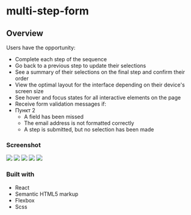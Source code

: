 # multi-step-form

## Overview
Users have the opportunity:

<ul>
  <li>Complete each step of the sequence</li>
  <li>Go back to a previous step to update their selections</li>
  <li>See a summary of their selections on the final step and confirm their order</li>
  <li>View the optimal layout for the interface depending on their device's screen size</li>
  <li>See hover and focus states for all interactive elements on the page</li>
  <li>Receive form validation messages if:</li>
  <li>Пункт 2 
    <ul>
      <li>A field has been missed</li>
      <li>The email address is not formatted correctly</li>
      <li>A step is submitted, but no selection has been made</li>
    </ul>
  </li>
</ul>

### Screenshot
<img src='https://lh3.googleusercontent.com/4qiTwm0fqjDCUbNwJXYv4wSnayqe0z3udi6LTV81ReshptBsylJHnQ0Eu1G6egFEdmdO3K28UN7OupgY8b5Bs1u-U6VmXKIzB5Z4UTRmbBI1uWPuNaHXuW9Nm4vkggX-Kv6Pzy1PbWeb4f1HeaXgpwzLvZNDzWO2YRxGLpPswtkJ_-wQgKK7hCB4doa12Lvo1XRZoOyKDx1TEi8O8LsUxRdXuj_TVOQZ9CPdDnm8rm44Zf9fI5b2J2Rqlpb5M5bbb_nXVeIMHWdqzbcHk8tlwAS0CMwdTEvWppYo0adqqsC0ihQlL7vv0nAPR70kQKGp6MjJMSJNfUc2dyWXoM9_uWbbPyS_ZFOE9XE5qRMMtDEBkp0O-rAPjHGgSeE3cARIHKzxJQng6eSg6omk23Q98QVYJe2Wn5d_ZfJz_hBabl7l4he8n74F12yuD-lEfrmy5MKrPwhoc43Qjd3fwtfgONuM50ItM2w_5cc0afmm1b3mmvV04-XN0N2PxJbh1wm8viHxOGxxePHAkynyUJmyDtwuoBGSLqLguS-xYSxJldeu2Tfbm5C0FxGpe2XcoyEr1Achis1C_OUPiKEFfL3dR6HND7OO6A4h-EfE8-9c-CEedwBKffjzR70zDP-q48w0-S5vtAdJNwPmkVeEvyUacMGgDSkYfk-PgVZFIOVB80JpfGqA5Y7NsLs7fLJ2sD-BlTKIDVtqjoypnGkFBV8woGr1U9_6CxHvg-QMxEfvd5n9Z5hrHt7R5K8pLL8_mtNsyW1cjBjrVL1XMtsWgUC31TVB4gA0QqaWuOGD3fuTRK0KzdA-VPYWfplVYffLEvZPsb02rwl3Zd-wBM3pcq2rcpK7o7ncZo_TmFpfU6VQO4Fq8tztJcX7MNxGvCfdLkJqRJack05js_CW5EkYNgeb2x3rKs0xWSCXn7OQQu3MGaiX=w1600-h785-no?authuser=0'>
<img src='https://lh3.googleusercontent.com/k24PJg76ZKthFl8auCGf0_e9fLX43sdzzJH2fJnCj47MGGtMJRWKI7ZW-N3lnYU17rBZw_dNBUMihnQHD17ldA-XKUpxh3Fws9WFwJGA3LmvBMbCj_7h0YzDmkXpEpZz76C4BQEdU7ipaOLijo0gJVwLIfDPFQNgXFiDcBPkxBrYP7ByqgSx7mqVz0gh6WkbjXIJl7y-fS9KbVUI4bFwgdy88KR5hJecoti2J9Lqx_XahCAOrQE0x-5-SWZAkp0SyXg4NMH_zNAaCne5KYRDoBVpMI2zJ8bkB3Rd_NKoZ_I_QTf8h4FK1NOCNJ7WOrefr1eQ8HgVcghlqPv6i2foO5HFs88R9YS9Odr8jAABxSanGzPlwnYSaFXg1q2F6gb-1t9eA8dNzv4m4ixt1n2Z8nTqW_FfbH9ullIYqo09HIw2k0S9cJGvnQIQTNSPZOuvUz-NiZo7Ac3ydNeQhmozwOzrAoFnDhUH2oyHQ0wlUyLPX3pmRmURAyI1jeL07pmgQZ-7WuQfSOwadjFv9ltSfnkVkTMzD3NzJQJUeK57-j1sRKQz2lrTCA8RCUy5duPfAgEHtNrpdx79_JF9642TvjQ96S5sJMG1s2U4d8CQNplW1X2SWgN70zaVZ64Ri1tsqjU6r_NJ0yoJeFM3vfSUH3KyfPH_UGQKpKT35bhSBqub1WVAzYn7hjUCKFqBSph32Srz2Po_uO240nf0Unhp6h1I4ESkoBpPPJfKWmtCr8kIyB4Jwo7DoSSu-R0wbsQPLRinQKbnHbQN-EETFMBcSM27p-nHfOszbSQmxsUv7ROTwNzo7h1m1rGlsD0X16pXGKeDB5Blct0J_R9C83wr6vGP7bAQwoy3BHdavU5KRP9HFYee6F0Nb_7UjltB-n_HZl0QQpv2vleLiwpMamTVosAEZITEWAn_sL1_CNjXxSNy=w1600-h785-no?authuser=0'>
<img src='https://lh3.googleusercontent.com/ECJOIS53BHeU3srBj4SJxsRRaUkO8ky2OLUSFQwHYh7MnQd6Q7P9FLLTQKydgTZ_MW4rBJhipQVjYZ8xj6-B3R9QwE_3GMmwzWEE0MPcW-5PfnJkJOiJcuqTgegXkLUYQSk24Sbv8Mk-qpycFZCdrsMEfBkMjELzBHBiiifSrgpghRq-ANs3Bs4qNKznc1Rcb6Jc8FmY7E0N197dTuhi6BbP7HrYkttTT7ygCfdcfdT1PBXGhUH2HfLrjjl0Q8D5fvq8kE2FaWYYJ5ZmYf63FsXd9FAYTZiNmtF78VzxQdVGxJXf4emPlo36C95mfei6rCxliOnyNlVV6ZN9gcEUK06-pUS5x3jEs0r1feG5Hon2qRccJOpaWISRlpCxw4dP_Hyrt6bMcYwgfWB2MmS0YDBn9qx8n-uOFRkOJ6_W4hLOUUWm0ruh199VjjCLxToJtMSLHIwm8Xt1xx0c3eNzWZq9VBtFNIzutGjxGphuVuM1P644_6qLz7Lr-mpXVc5tFVOVsAmflHcmmiOBh_VTXqQL2LpJh_iH-g4nciDu6kxpq3ZXWUKxKJYarvK3fpxR1vHT4juyPhelrpxAASoz5ebH9j-SbU3AiSlP4rAA7sERr0sCg3lSbZlGGHZnXyDPZBiCrF9PkO0UkKdqd6_66VoTyL_JzpWx46kFQEeXHW2SP8cYRF0scG91uBmIItnmAyWrJCLXbdLnjKe6TysxKFDSPKsHyjP0MCfoo7ylZjtRgHZs8r9X0fXfvPNG5HRRM4Eq3T1WiWWXrR1YQ8F0pj-HuCr0OU7PjN0jWagElGwF1ZiZAjfXeRpbSUeLWIDrcczTp1CJf7w9_fbOGVyVLkVjf7iSf5YQXYntdVshuMZqnRpKZOxt9dpJL07kAzuOJOrim6bPGo8Sam7GSfttBb3x1OpJZ1o6JtdzUnOxW3Zn=w1600-h785-no?authuser=0'>
<img src='https://lh3.googleusercontent.com/ASWQN_0uxis_tFukPhDwBgII4OfJreqfmyvInhdzXxBw-bY-iSNeNrkzv2WV2u7eVoErelw3aNSB2KhUpCF5zcLSFK-jjp-cL5BHNayUT7joHdzfFMbThnDW0nX1KCq5KkSyFZnaCMygjkTQr3WY-CU3SSaz9nAyjP77fp6cYjvwECS53vHIGrYMmbfYInl2n627M0v3In-97eZrf3rOyk3-YNbxW_8a6miC7euOBESRO8z2eA_H7Yv5hO6DedGnusxpDhSgJZ6EJxKsIIU51pK6i41sr749Emr9zeIpIAsrb55cTVNDWg_Wovch8cm-SOyJf-wf-vsRzlAWqDqCzqTJiHm7_AJJZFpTfXwXpatCyjPrwWN28FnWyVY4gftV7M7O6_QQxfg3suYbzwyxWa5PRrfeX2FnUF-IMj1-4anAQI_cJJ2NPNq72T6TyjGqM8jty1WK8-IjPF7L9eB2C24EWvFx1VhSlBSfS5ZQux4UNvZeLSO_I-TN6XG9R-v9BFpeOiMXC5Kw9lEvq6r5ALXZgBveI8EYtB7njEiFFo8In3CzYlYIJj45V3Vp0QRRtKJeMfPkGeLJx-3axI_Wc67d-aZYy-QwE8-tyPjQqv__jdBsqIk4ofimsxjQRLohsGVvTH2Cv0csw56YdZP4trPevoIQvSOvJdL0z3GozGpOjkiD_AR3MrgaBwP6JBZHVUCSa1ZsqzMGQXRTg73ZV1BxKsDT0M5X1EQt1OTnRojV48H7c2Kosjif8YJNODhJeQon6rTea_xxeI_MVkk1jh1hQ54tBe7Ww-OrV85tSBN_zcq9mdxvAvipCoLGkHXLehfH5uX0WdFh2P3p9VHfRzARTEMzSmrL8RAJIVlM20YuRd9h0xTVejrNOqfrQgKzeFtsIZRiGfg42fooy7iu1iVMJDxo3Hs3N5O8vfPHLz6a=w1600-h785-no?authuser=0'>
<img src='https://lh3.googleusercontent.com/IEEyLaZcbwFl2gSljoWyL_LGVTxEfj30MFdppMXxcRvcQRRC00bFuIKEiALb6a_T5mIBtgGzSbX-IhJpQyQl9EWugju5gHWdtmu3LbTGIaaGcHGUoL8owmRsOfiazJg9GSr8f3EtHACHboYXl9WSVZY1_-4xsO8L44-kiO0WqoEUcN806XBmcimN7jIbsiircr5XIdjujl4ANiOfgk6kHPLOda7GqtcHLl9T86G-WluAPcoHG46efwP7cpeQflgmM9u_2q9LTfIedyfmtK5g6VdcuoXDdGMEEOx2QlvmQ9pTvIAnqBAWsEyS2MZdTG3nf9f-N3rMQrS33vz0a7-Jb0YuwaH6f2ea-AtZskXR9d1SRq1DvXYMIxKzyXtlbA10nFhfsSybP9-AOwWrvFOcBtmZ0yixjZ90P7ytunV8hhM4ogRGqaOL0JX-qZo2ziiNmdCQSd3GUAhAH1J1tbtpJQTm90dJi2UgiXIOJTnMpjAMQAagL2EvY063lOs4i_xD7exC2lRxGJsDMrRtEIYbCqBpxhPJVRen5xa-Kpc8mTq-VPLnX4dc3UFz48EDP1lgQEacPbe4OMnaaS6cBttZDIqY6fzOd3Zf1WC7gL0h3nNwT6jMd_mESnysK6hjdcfyfi3Na9ddumDXCqMqs9Pd-sEyFKn2kVeDSlyLqrD-efsVldoPSofxihISupCmv62antCkqbdmQsDJUwS9AVJsC5Ac9ivk45A-kGqWHdEYK61_W498O7kFoUUtELgznmabeJ22J85v4LcfrB7hyeQeQTBPxzoApHBPO5bgT8kzxCPd1VBCG5g6gY9mYHlrS5dy9nvI-H2pk0DS0pEiVgmIPNVwndMqaQrQEHw0w5lhRhIFF04fpGW4t0W35sc8LzO8znDHHw02IqKzNa6H2kTqTfaww7LpdEI6UXTZ3lfifVhb=w1600-h785-no?authuser=0'>

### Built with

- React
- Semantic HTML5 markup
- Flexbox
- Scss 
